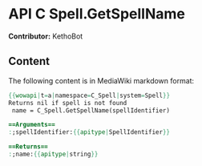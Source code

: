 # API C Spell.GetSpellName

**Contributor:** KethoBot

## Content

The following content is in MediaWiki markdown format:

```mediawiki
{{wowapi|t=a|namespace=C_Spell|system=Spell}}
Returns nil if spell is not found
 name = C_Spell.GetSpellName(spellIdentifier)

==Arguments==
:;spellIdentifier:{{apitype|SpellIdentifier}}

==Returns==
:;name:{{apitype|string}}
```